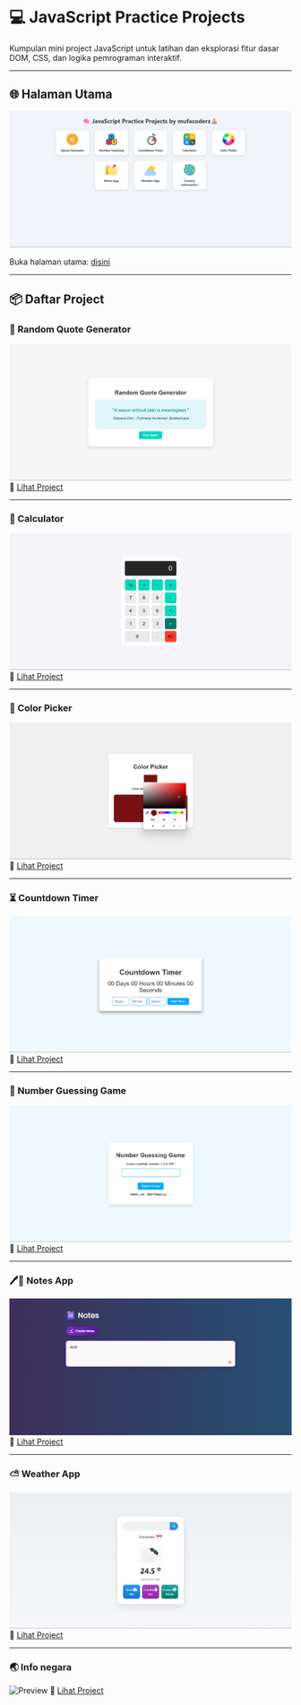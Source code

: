 
# 💻 JavaScript Practice Projects

Kumpulan mini project JavaScript  untuk latihan dan eksplorasi fitur dasar DOM, CSS, dan logika pemrograman interaktif.

---

## 🌐 Halaman Utama

![Routing Preview](preview/preview.png)

Buka halaman utama: [disini](https://mufacoderz.github.io/Javascript-Practice-Project/)

---

## 📦 Daftar Project

### 📝 Random Quote Generator
![Preview](projects/Random%20Quote%20Generator/preview.png)  
🔗 [Lihat Project](projects/Random%20Quote%20Generator/index.html)

---

### 🔢 Calculator
![Preview](projects/Calculator/preview.png)  
🔗 [Lihat Project](projects/Calculator/index.html)

---

### 🎨 Color Picker
![Preview](projects/Color%20Picker/preview.png)  
🔗 [Lihat Project](projects/Color%20Picker/index.html)

---

### ⏳ Countdown Timer
![Preview](projects/Countdown%20Timer/preview.png)  
🔗 [Lihat Project](projects/Countdown%20Timer/index.html)

---

### 🎯 Number Guessing Game
![Preview](projects/Number%20Guessing/preview.png)  
🔗 [Lihat Project](projects/Number%20Guessing/index.html)

---

### 🖊📝 Notes App
![Preview](projects/notes%20app/preview.png) 
🔗 [Lihat Project](projects/notes%20app/index.html)

---

### ⛅ Weather App
![Preview](projects/Weather%20app/preview.png) 
🔗 [Lihat Project](projects/Weather%20app/index.html)

---

### 🌏 Info negara
![Preview](projects/Info%Negara/preview.png) 
🔗 [Lihat Project](projects/Info%20Negara/index.html)





